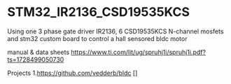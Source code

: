 # STM32_IR2136_CSD19535KCS
Using one 3 phase gate driver IR2136, 6 CSD19535KCS N-channel mosfets and stm32 custom board to control a hall sensored bldc motor

manual & data sheets
https://www.ti.com/lit/ug/spruhj1i/spruhj1i.pdf?ts=1728499050730


Projects
1.https://github.com/vedderb/bldc []
